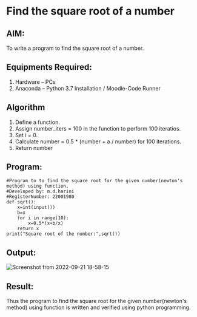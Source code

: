 # Find the square root of a number

## AIM:
To write a program to find the square root of a number.

## Equipments Required:
1. Hardware – PCs
2. Anaconda – Python 3.7 Installation / Moodle-Code Runner

## Algorithm
1. Define a function.
2. Assign number_iters = 100 in the function to perform 100 iteratios.
3. Set i = 0.
4. Calculate  number = 0.5 * (number + a / number) for 100 iterations.
5. Return number

## Program:
```
#Program to to find the square root for the given number(newton's method) using function.
#Developed by: m.d.harini
#RegisterNumber: 22001980
def sqrt():
    x=int(input())
    b=x
    for i in range(10):
        x=0.5*(x+b/x)
    return x
print("Square root of the number:",sqrt())
```

## Output:
![Screenshot from 2022-09-21 18-58-15](https://user-images.githubusercontent.com/113497680/191516902-cc9d909d-2077-4869-9f65-d78a3d7f3b46.png)

## Result:
Thus the program to find the square root for the given number(newton's method) using function is written and verified using python programming.
